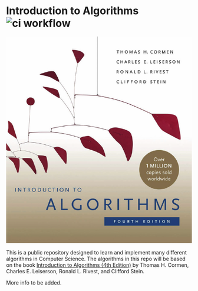 # Introduction to Algorithms ![ci workflow](https://github.com/pshrest2/algorithms/actions/workflows/ci.yaml/badge.svg)

![alt text](public/image.png)

This is a public repository designed to learn and implement many different algorithms in Computer Science.
The algorithms in this repo will be based on the book [Introduction to Algorithms (4th Edition)](https://mitpress.mit.edu/9780262046305/introduction-to-algorithms/) by Thomas H. Cormen, Charles E. Leiserson, Ronald L. Rivest, and Clifford Stein.

More info to be added.
